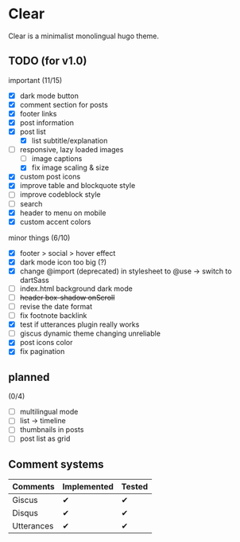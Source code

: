# Clear
Clear is a minimalist monolingual hugo theme.

## TODO (for v1.0)
important (11/15)
- [x] dark mode button
- [x] comment section for posts
- [x] footer links
- [x] post information
- [x] post list
    - [x] list subtitle/explanation
- [ ] responsive, lazy loaded images
    - [ ] image captions
    - [x] fix image scaling & size
- [x] custom post icons
- [x] improve table and blockquote style
- [ ] improve codeblock style
- [ ] search
- [x] header to menu on mobile
- [x] custom accent colors

minor things (6/10)
- [x] footer > social > hover effect
- [x] dark mode icon too big (?)
- [x] change @import (deprecated) in stylesheet to @use -> switch to dartSass
- [ ] index.html background dark mode
- [ ] ~~header box-shadow onScroll~~
- [ ] revise the date format
- [ ] fix footnote backlink
- [x] test if utterances plugin really works
- [ ] giscus dynamic theme changing unreliable
- [x] post icons color
- [x] fix pagination

## planned
(0/4)
- [ ] multilingual mode
- [ ] list -> timeline
- [ ] thumbnails in posts
- [ ] post list as grid

## Comment systems
| Comments   | Implemented | Tested |
| ---------- | ----------- | ------ |
| Giscus     | ✔︎           | ✔︎      |
| Disqus     | ✔︎           | ✔︎      |
| Utterances | ✔︎           | ✔︎      |